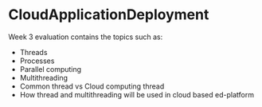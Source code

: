 # CloudApplicationDeployment
Week 3 evaluation contains the topics such as:
- Threads
- Processes
- Parallel computing
- Multithreading
- Common thread vs Cloud computing thread
- How thread and multithreading will be used in cloud based ed-platform
